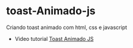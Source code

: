 # toast-Animado-js
Criando toast animado com html, css e javascript

- Video tutorial [Toast Animado JS](https://www.youtube.com/watch?v=qerkgHjHe1Q)
